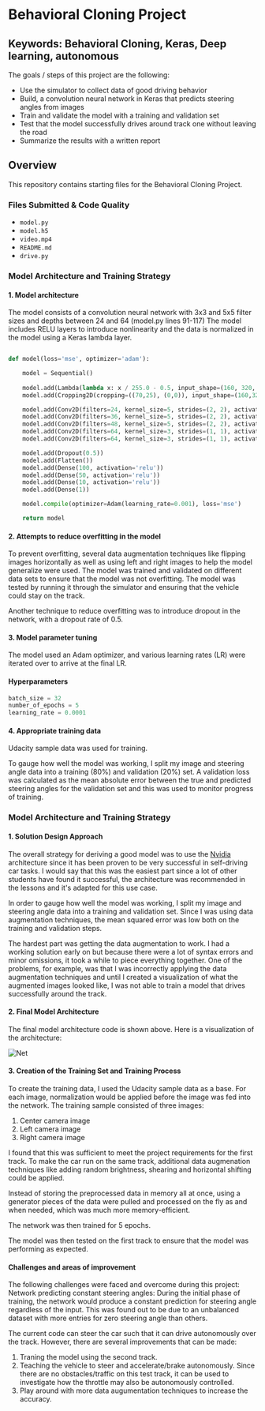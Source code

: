 # Behavioral Cloning Project

## Keywords: Behavioral Cloning, Keras, Deep learning, autonomous

The goals / steps of this project are the following:
* Use the simulator to collect data of good driving behavior
* Build, a convolution neural network in Keras that predicts steering angles from images
* Train and validate the model with a training and validation set
* Test that the model successfully drives around track one without leaving the road
* Summarize the results with a written report

Overview
---
This repository contains starting files for the Behavioral Cloning Project.

### Files Submitted & Code Quality
- `model.py`
- `model.h5`
- `video.mp4`
- `README.md`
- `drive.py`

### Model Architecture and Training Strategy

#### 1. Model architecture

The model consists of a convolution neural network with 3x3 and 5x5 filter sizes and depths between 24 and 64 (model.py lines 91-117)
The model includes RELU layers to introduce nonlinearity and the data is normalized in the model using a Keras lambda layer.

```python

def model(loss='mse', optimizer='adam'):

    model = Sequential()
	
    model.add(Lambda(lambda x: x / 255.0 - 0.5, input_shape=(160, 320, 3)))
    model.add(Cropping2D(cropping=((70,25), (0,0)), input_shape=(160,320,3)))

    model.add(Conv2D(filters=24, kernel_size=5, strides=(2, 2), activation='relu'))
    model.add(Conv2D(filters=36, kernel_size=5, strides=(2, 2), activation='relu'))
    model.add(Conv2D(filters=48, kernel_size=5, strides=(2, 2), activation='relu'))
    model.add(Conv2D(filters=64, kernel_size=3, strides=(1, 1), activation='relu'))
    model.add(Conv2D(filters=64, kernel_size=3, strides=(1, 1), activation='relu'))

    model.add(Dropout(0.5))
    model.add(Flatten())
    model.add(Dense(100, activation='relu'))
    model.add(Dense(50, activation='relu'))
    model.add(Dense(10, activation='relu'))
    model.add(Dense(1))

    model.compile(optimizer=Adam(learning_rate=0.001), loss='mse')

    return model

```
#### 2. Attempts to reduce overfitting in the model
To prevent overfitting, several data augmentation techniques like flipping images horizontally
as well as using left and right images to help the model generalize were used.
The model was trained and validated on different data sets to ensure that the model was not overfitting.
The model was tested by running it through the simulator and ensuring that the vehicle could stay on the track.

Another technique to reduce overfitting was to introduce dropout in the network, with a dropout rate of 0.5.

#### 3. Model parameter tuning

The model used an Adam optimizer, and various learning rates (LR) were iterated over to arrive at the final LR.
#### Hyperparameters
```python
batch_size = 32
number_of_epochs = 5
learning_rate = 0.0001
```
#### 4. Appropriate training data
Udacity sample data was used for training.  

To gauge how well the model was working, I split my image and steering angle data into a
training (80%) and validation (20%) set. A validation loss was calculated as the mean absolute
error between the true and predicted steering angles for the validation set and this was used to
monitor progress of training.

### Model Architecture and Training Strategy

#### 1. Solution Design Approach

The overall strategy for deriving a good model was to use the [Nvidia](https://images.nvidia.com/content/tegra/automotive/images/2016/solutions/pdf/end-to-end-dl-using-px.pdf) architecture since it has been proven to be very successful
in self-driving car tasks. I would say that this was the easiest part since a lot of other students
have found it successful, the architecture was recommended in the lessons and it's adapted for this use case.

In order to gauge how well the model was working, I split my image and steering angle data into a training and validation set.
Since I was using data augmentation techniques, the mean squared error was low both on the training and validation steps.

The hardest part was getting the data augmentation to work. I had a working solution early on but because
there were a lot of syntax errors and minor omissions, it took a while to piece everything together. One of the
problems, for example, was that I was incorrectly applying the data augmentation techniques and until I created
a visualization of what the augmented images looked like, I was not able to train a model that drives successfully
around the track.

#### 2. Final Model Architecture
The final model architecture code is shown above.
Here is a visualization of the architecture:

![Net](https://devblogs.nvidia.com/parallelforall/wp-content/uploads/2016/08/cnn-architecture-624x890.png)

#### 3. Creation of the Training Set and Training Process
To create the training data, I used the Udacity sample data as a base. For each image, normalization
would be applied before the image was fed into the network. The training sample consisted
of three images:
1. Center camera image
2. Left camera image
3. Right camera image

I found that this was sufficient to meet the project requirements for the first track. To make the car
run on the same track, additional data augmenation techniques like adding random brightness, shearing and horizontal
shifting could be applied.

Instead of storing the preprocessed data in memory all at once, using a generator pieces of the data were pulled and processed on the fly as and when needed, which was much more memory-efficient.

The network was then trained for 5 epochs.

The model was then tested on the first track to ensure that the model was performing as expected.

#### Challenges and areas of improvement
The following challenges were faced and overcome during this project:
Network predicting constant steering angles:
During the initial phase of training, the network would produce a constant prediction for steering
angle regardless of the input. This was found out to be due to an unbalanced dataset with more
entries for zero steering angle than others.

The current code can steer the car such that it can drive autonomously over the track. However, there are
several improvements that can be made:
1. Traning the model using the second track.
2. Teaching the vehicle to steer and accelerate/brake autonomously. 
Since there are no obstacles/traffic on this test track, it can be used to investigate how the throttle may also be
autonomously controlled.
3. Play around with more data augumentation techniques to increase the accuracy.